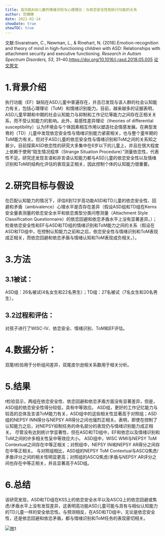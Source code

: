 ```yaml
---
title: 高功能ASD儿童的情绪识别与心理理论：与依恋安全性和执行功能的关系
author: 范穗穗
date: 2021-02-14
showDate: true
showTOC: true
---
```

文献:Sivaratnam, C., Newman, L., & Rinehart, N. (2018).Emotion-recognition and theory of mind in high-functioning children with ASD: Relationships with attachment security and executive functioning. *Research in Autism Spectrum Disorders, 53*, 31–40.https://doi.org/10.1016/j.rasd.2018.05.005
[论文原文](../Source_Files/2021-02-14-FSS2.pdf)
# 1.背景介绍
执行功能（EF）缺陷在ASD儿童中普遍存在，并且已发现与该人群的社会认知能力有关，包括心理理论（ToM）和情绪识别能力。目前，越来越多的证据表明，ASD儿童早期和中期的社会认知能力与抑制和工作记忆等能力之间存在正相关关系，而不受认知能力的影响。此外，易感性差异理论（theories of differential susceptibility）认为环境会与个体因素相互作用以塑造社会情感发展。在典型发育的（TD）儿童中发现依恋安全性与情绪识别能力紧密相关，也与整个童年期的ToM能力有关。但对于ASD儿童的依恋安全性与情绪识别和ToM之间的关系知之甚少。目前探索ASD依恋性的研究大多集中在6岁以下的儿童上，并且在很大程度上依赖于使用“陌生情况程序（Strange Situation Procedure）”测量依恋性，代表性不足。研究还发现言语和非言语认知能力都与ASD儿童的依恋安全性以及情绪识别和ToM的结构化评估的表现呈正相关，因此控制个体的认知能力很重要。
# 2.研究目标与假设
在匹配认知能力的情况下，评估6到12岁高功能ASD和TD儿童的依恋安全性、回避和矛盾（ambivalence）心理水平是否存在差异（假设ASD组和TD组在Kerns安全量表测量的依恋安全水平和依恋类型分类问卷测量（Attachment Style Classification Questionnaire）的依恋回避和依恋矛盾水平上没有显著差异。）；检查依恋安全性和EF与ASD和TD组的情绪识别和ToM能力之间的关系（假设在ASD和TD组中，在控制认知能力之前和之后，依恋安全性与情绪识别和ToM表现成正相关，而依恋回避和依恋矛盾与情绪认知和ToM表现成负相关。）。
# 3.方法
## 3.1被试：
ASD组：26名被试(4名女生和22名男生）；TD组：27名被试（7名女生和20名男生）。
## 3.2过程和评估：
对孩子进行了WISC-IV、依恋安全、情绪识别、ToM和EF评估。
# 4.数据分析：
双尾t检验用于分析组间差异，双尾皮尔逊相关系数用于相关分析。
# 5.结果
t检验显示，两组在依恋安全性、依恋回避和依恋矛盾方面没有显著差异，但是，ASD组的依恋安全性得分较低，具有中等效应。
ASD组，更好的工作记忆能力与较高的总体及言语ToM能力有关，ASD组中的这些相关性显著高于对照组；ASD组的NEPSY INN得分与NEPSY AR得分之间也强烈正相关。表明，即使在控制了认知能力之后，对NEPSY抑制任务的命名部分的表现仍与情绪识别能力成正相关。
尽管没有达到统计学显著性，但在ASD和TD组中，EF和依恋以及情绪识别和ToM之间的许多相关性呈中等效应大小。
ASD组中，WISC WMI与NEPSY ToM Contextual之间存在中等正相关；对照组中，NEPSY INI和NEPSY AR得分之间存在中等正相关。
与对照组相比，ASD组的NEPSY ToM Contextual与ASCQ焦虑/矛盾评分之间的相关性明显更高；对照组的ASCQ焦虑/矛盾与NEPSY AR评分之间也存在中等正相关，并且显著高于ASD组。
# 6.总结
该研究发现，ASD和TD组在KSS上的依恋安全水平以及ASCQ上的依恋回避或焦虑/矛盾水平上没有发现差异，这表明高功能ASD儿童可能与具有与相似认知能力的TD儿童一样的安全依恋性。与预测相反，在ASD和TD组中，无论是依恋安全性，还是依恋回避和依恋矛盾，都与情绪识别和ToM任务的表现密切相关。

![图1](../Supporting_Information/2021-02-07-FSS2-Fig1.png)
 
